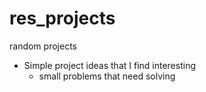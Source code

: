 # res_projects
random projects
  - Simple project ideas that I find interesting
    - small problems that need solving
